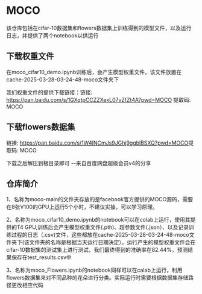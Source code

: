 # MOCO
该仓库包括在cifar-10数据集和flowers数据集上训练得到的模型文件，以及运行日志，并提供了两个notebook以供运行</p>
## 下载权重文件
在moco_cifar10_demo.ipynb训练后，会产生模型权重文件，该文件放置在cache-2025-03-28-03-24-48-moco文件夹下</p>
我们权重文件的提供下载链接：链接: <https://pan.baidu.com/s/1GXqtpCCZZXexL07vZfZt4A?pwd=MOCO> 提取码: MOCO </p>
## 下载flowers数据集
链接: <https://pan.baidu.com/s/1W4INCmJs9JGhj9ggblBSXQ?pwd=MOCO>提取码: MOCO </p>
下载之后解压到根目录即可
--来自百度网盘超级会员v4的分享
## 仓库简介
</p>1、名称为moco-main的文件夹存放的是facebook官方提供的MOCO源码，需要在8张V100的GPU上运行5个小时，不建议实操，可以学习原理。</p>
</p>2、名称为moco_cifar10_demo.ipynb的notebook可以在colab上运行，使用其提供的T4 GPU,训练后会产生模型权重文件(.pth)、超参数文件(.json）、以及记录训练过程的日志（.csv)文件，这些都放在cache-2025-03-28-03-24-48-moco文件夹下(该文件夹的名称是根据当天运行日期决定）。运行产生的模型权重文件会在cifar-10数据集的测试集上进行测试，我们最终得到的准确率在82.44%，预测结果保存在test_results.csv中</p>
</p>3、名称为moco_Flowers.ipynb的notebook同样可以在calab上运行，利用flowers数据集来对不同品种的花朵进行分类。实际运行时需要根据数据集存储路径更改相应代码</p>

